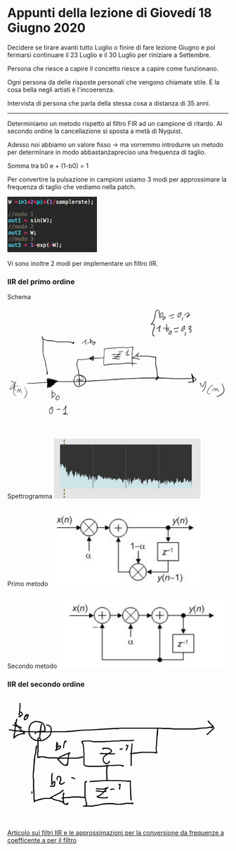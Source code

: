 # Appunti della lezione di Giovedí 18 Giugno 2020

Decidere se tirare avanti tutto Luglio o finire di fare lezione Giugno e poi fermarsi continuare il 23 Luglio e il 30 Luglio per riniziare a Settembre.

Persona che riesce a capire il concetto riesce a capire come funzionano.

Ogni persona da delle risposte personali che vengono chiamate stile.
È la cosa bella negli artisti è l'incoerenza.

Intervista di persona che parla della stessa cosa a distanza di 35 anni.

______________

Determiniamo un metodo rispetto al filtro FIR ad un campione di ritardo.
Al secondo ordine la cancellazione si sposta a metà di Nyquist.

Adesso noi abbiamo un valore fisso -> ma vorremmo introdurre un metodo per determinare in modo abbastanzapreciso una frequenza di taglio.

Somma tra b0 e + (1-b0) = 1

Per convertire la pulsazione in campioni usiamo 3 modi per approssimare la frequenza di taglio che vediamo nella patch.

![3modi](3modi.png)

Vi sono inoltre 2 modi per implementare un filtro IIR.

### IIR del primo ordine
Schema
![IIR](IIR.png)

Spettrogramma
![IIR_1_ord](IIR_1_ord.png)

Primo metodo
![IIR_scheme_1](IIR_scheme_1.png)

Secondo metodo
![IIR_scheme_2](IIR_scheme_2.png)

### IIR del secondo ordine

![IIR_2_ord](IIR_2_ord.png)

[Articolo sui filtri IIR e le approssimazioni per la conversione da frequenze a coefficente a per il filtro](https://www.dsprelated.com/showarticle/182.php)
